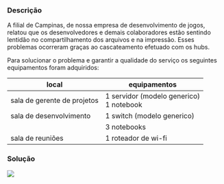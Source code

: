 ### Descrição

A filial de Campinas, de nossa empresa de desenvolvimento de jogos, relatou que os desenvolvedores e demais colaboradores estão sentindo lentidão no compartilhamento dos arquivos e na impressão. Esses problemas ocorreram graças ao cascateamento efetuado com os hubs.

Para solucionar o problema e garantir a qualidade do serviço os seguintes equipamentos foram adquiridos:

| **local** | **equipamentos** |
| ---- | ---- |
| sala de gerente de projetos | 1 servidor (modelo generico)<br>1 notebook |
| sala de desenvolvimento | 1 switch (modelo generico) |
|  | 3 notebooks |
| sala de reuniões | 1 roteador de wi-fi |

### Solução
 ![](otimizando_infraestrutura_rede.jpg)

